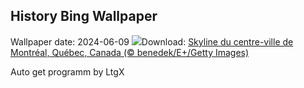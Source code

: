 ## History Bing Wallpaper
Wallpaper date: 2024-06-09
![](https://www.bing.com/th?id=OHR.CanadianGP_FR-CA8468216905_UHD.jpg&w=1000)Download: [Skyline du centre-ville de Montréal, Québec, Canada (© benedek/E+/Getty Images)](https://www.bing.com/th?id=OHR.CanadianGP_FR-CA8468216905_UHD.jpg)

Auto get programm by LtgX
